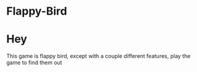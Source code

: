 # Flappy-Bird

# Hey
This game is flappy bird, except with a couple different features, play the game to find them out
